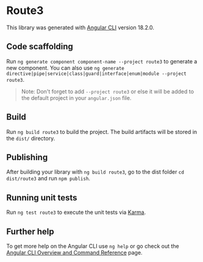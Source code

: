 # Route3

This library was generated with [Angular CLI](https://github.com/angular/angular-cli) version 18.2.0.

## Code scaffolding

Run `ng generate component component-name --project route3` to generate a new component. You can also use `ng generate directive|pipe|service|class|guard|interface|enum|module --project route3`.
> Note: Don't forget to add `--project route3` or else it will be added to the default project in your `angular.json` file. 

## Build

Run `ng build route3` to build the project. The build artifacts will be stored in the `dist/` directory.

## Publishing

After building your library with `ng build route3`, go to the dist folder `cd dist/route3` and run `npm publish`.

## Running unit tests

Run `ng test route3` to execute the unit tests via [Karma](https://karma-runner.github.io).

## Further help

To get more help on the Angular CLI use `ng help` or go check out the [Angular CLI Overview and Command Reference](https://angular.dev/tools/cli) page.
